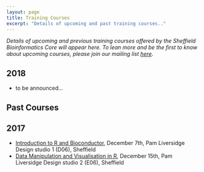 ```yaml
---
layout: page
title: Training Courses
excerpt: "Details of upcoming and past training courses.."
---
```


*Details of upcoming and previous training courses offered by the Sheffield Bioinformatics Core will appear here. To lean more and be the first to know about upcoming courses, please join our mailing list [here](https://groups.google.com/a/sheffield.ac.uk/forum/?hl=en-GB#!forum/bioinformatics-training/join)*.

## 2018

- to be announced...

## Past Courses
## 2017

- [Introduction to R and Bioconductor](r-introduction-2017-12-07), December 7th, Pam Liversidge Design studio 1 (D06), Sheffield
- [Data Manipulation and Visualisation in R](r-tidyverse-2017-12-15), December 15th, Pam Liversidge Design studio 2 (E06), Sheffield


